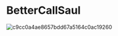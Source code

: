 ﻿# BetterCallSaul
![c9cc0a4ae8657bdd67a5164c0ac19260](https://github.com/user-attachments/assets/97d48b6e-b53f-4770-afe1-2395591bfcbd)
